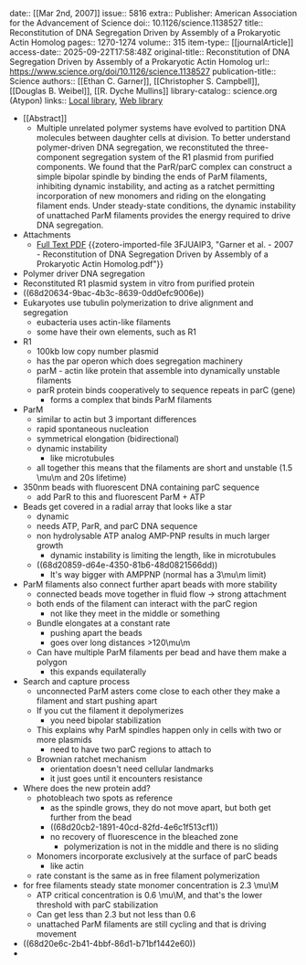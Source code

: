 date:: [[Mar 2nd, 2007]]
issue:: 5816
extra:: Publisher: American Association for the Advancement of Science
doi:: 10.1126/science.1138527
title:: Reconstitution of DNA Segregation Driven by Assembly of a Prokaryotic Actin Homolog
pages:: 1270-1274
volume:: 315
item-type:: [[journalArticle]]
access-date:: 2025-09-22T17:58:48Z
original-title:: Reconstitution of DNA Segregation Driven by Assembly of a Prokaryotic Actin Homolog
url:: https://www.science.org/doi/10.1126/science.1138527
publication-title:: Science
authors:: [[Ethan C. Garner]], [[Christopher S. Campbell]], [[Douglas B. Weibel]], [[R. Dyche Mullins]]
library-catalog:: science.org (Atypon)
links:: [Local library](zotero://select/library/items/PAE8NT4X), [Web library](https://www.zotero.org/users/6106196/items/PAE8NT4X)

- [[Abstract]]
	- Multiple unrelated polymer systems have evolved to partition DNA molecules between daughter cells at division. To better understand polymer-driven DNA segregation, we reconstituted the three-component segregation system of the R1 plasmid from purified components. We found that the ParR/parC complex can construct a simple bipolar spindle by binding the ends of ParM filaments, inhibiting dynamic instability, and acting as a ratchet permitting incorporation of new monomers and riding on the elongating filament ends. Under steady-state conditions, the dynamic instability of unattached ParM filaments provides the energy required to drive DNA segregation.
- Attachments
	- [Full Text PDF](https://www.science.org/doi/pdf/10.1126/science.1138527) {{zotero-imported-file 3FJUAIP3, "Garner et al. - 2007 - Reconstitution of DNA Segregation Driven by Assembly of a Prokaryotic Actin Homolog.pdf"}}
- Polymer driver DNA segregation
- Reconstituted R1 plasmid system in vitro from purified protein
- ((68d20634-9bac-4b3c-8639-0dd0efc9006e))
- Eukaryotes use tubulin polymerization to drive alignment and segregation
	- eubacteria uses actin-like filaments
	- some have their own elements, such as R1
- R1
	- 100kb low copy number plasmid
	- has the par operon which does segregation machinery
	- parM - actin like protein that assemble into dynamically unstable filaments
	- parR protein binds cooperatively to sequence repeats in parC (gene)
		- forms a complex that binds ParM filaments
- ParM
	- similar to actin but 3 important differences
	- rapid spontaneous nucleation
	- symmetrical elongation (bidirectional)
	- dynamic instability
		- like microtubules
	- all together this means that the filaments are short and unstable (1.5 \mu\m and 20s lifetime)
- 350nm beads with fluorescent DNA containing parC sequence
	- add ParR to this and fluorescent ParM + ATP
- Beads get covered in a radial array that looks like a star
	- dynamic
	- needs ATP, ParR, and parC DNA sequence
	- non hydrolysable ATP analog AMP-PNP results in much larger growth
		- dynamic instability is limiting the length, like in microtubules
	- ((68d20859-d64e-4350-81b6-48d0821566dd))
		- It's way bigger with AMPPNP (normal has a 3\mu\m limit)
- ParM filaments also connect further apart beads with more stability
	- connected beads move together in fluid flow -> strong attachment
	- both ends of the filament can interact with the parC region
		- not like they meet in the middle or something
	- Bundle elongates at a constant rate
		- pushing apart the beads
		- goes over long distances >120\mu\m
	- Can have multiple ParM filaments per bead and have them make a polygon
		- this expands equilaterally
- Search and capture process
	- unconnected ParM asters come close to each other they make a filament and start pushing apart
	- If you cut the filament it depolymerizes
		- you need bipolar stabilization
	- This explains why ParM spindles happen only in cells with two or more plasmids
		- need to have two parC regions to attach to
	- Brownian ratchet mechanism
		- orientation doesn't need cellular landmarks
		- it just goes until it encounters resistance
- Where does the new protein add?
	- photobleach two spots as reference
		- as the spindle grows, they do not move apart, but both get further from the bead
		- ((68d20cb2-1891-40cd-82fd-4e6c1f513cf1))
		- no recovery of fluorescence in the bleached zone
			- polymerization is not in the middle and there is no sliding
	- Monomers incorporate exclusively at the surface of parC beads
		- like actin
	- rate constant is the same as in free filament polymerization
- for free filaments steady state monomer concentration is 2.3 \mu\M
	- ATP critical concentration is 0.6 \mu\M, and that's the lower threshold with parC stabilization
	- Can get less than 2.3 but not less than 0.6
	- unattached ParM filaments are still cycling and that is driving movement
- ((68d20e6c-2b41-4bbf-86d1-b71bf1442e60))
-